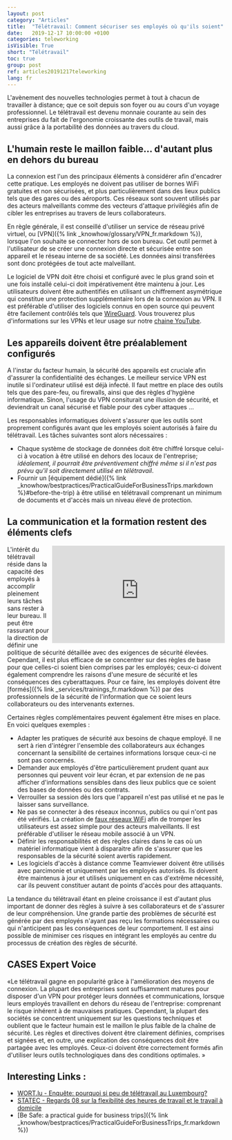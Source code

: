 ```yaml
---
layout: post
category: "Articles"
title:  "Télétravail: Comment sécuriser ses employés où qu'ils soient"
date:   2019-12-17 10:00:00 +0100
categories: teleworking
isVisible: True
short: "Télétravail"
toc: true
group: post
ref: articles20191217teleworking
lang: fr
---
```



L'avènement des nouvelles technologies permet à tout à chacun de travailler à distance; que ce soit depuis son foyer ou au cours d'un voyage professionnel. Le télétravail est devenu monnaie courante au sein des entreprises du fait de l'ergonomie croissante des outils de travail, mais aussi grâce à la portabilité des données au travers du cloud.

## L'humain reste le maillon faible... d'autant plus en dehors du bureau

La connexion est l'un des principaux éléments à considérer afin d'encadrer cette pratique. Les employés ne doivent pas utiliser de bornes WiFi gratuites et non sécurisées, et plus particulièrement dans des lieux publics tels que des gares ou des aéroports. Ces réseaux sont souvent utilisés par des acteurs malveillants comme des vecteurs d'attaque privilégiés afin de cibler les entreprises au travers de leurs collaborateurs. 

En règle générale, il est conseillé d'utiliser un service de réseau privé virtuel, ou [VPN]({% link _knowhow/glossary/VPN_fr.markdown %}), lorsque l'on souhaite se connecter hors de son bureau. Cet outil permet à l'utilisateur de se créer une connexion directe et sécurisée entre son appareil et le réseau interne de sa société. Les données ainsi transférées sont donc protégées de tout acte malveillant. 

Le logiciel de VPN doit être choisi et configuré avec le plus grand soin et une fois installé celui-ci doit impérativement être maintenu à jour. Les utilisateurs doivent être authentifiés en utilisant un chiffrement asymétrique qui constitue une protection supplémentaire lors de la connexion au VPN. Il est préférable d'utiliser des logiciels connus en open source qui peuvent être facilement contrôlés tels que [WireGuard](https://www.wireguard.com). Vous trouverez plus d'informations sur les VPNs et leur usage sur notre [chaine YouTube](https://www.youtube.com/watch?v=41mgTiRNjQE).

## Les appareils doivent être préalablement configurés

A l'instar du facteur humain, la sécurité des appareils est cruciale afin d'assurer la confidentialité des échanges. Le meilleur service VPN est inutile si l'ordinateur  utilisé est déjà infecté. Il faut mettre en place des outils tels que des pare-feu, ou firewalls, ainsi que des règles d'hygiène informatique. Sinon, l'usage du VPN consiturait une illusion de sécurité, et deviendrait un canal sécurisé et fiable pour des cyber attaques ...

Les responsables informatiques doivent s'assurer que les outils sont proprement configurés avant que les employés soient autorisés à faire du télétravail.  Les tâches suivantes sont alors nécessaires :

  * Chaque système de stockage de données doit être chiffré lorsque celui-ci à vocation à être utilisé en dehors des locaux de l'entreprise; *idéalement, il pourrait être préventivement chiffré même si il n'est pas prévu qu'il soit directement utilisé en télétravail*.
  * Fournir un [équipement dédié]({% link _knowhow/bestpractices/PracticalGuideForBusinessTrips.markdown %}#before-the-trip) à être utilisé en télétravail comprenant un minimum de documents et d'accès mais un niveau élevé de protection.

## La communication et la formation restent des éléments clefs

<div style="float:right; width:400px; height:225px;">
<iframe width="400" height="225" src="https://www.youtube.com/embed/y3kGDSkcKzo" frameborder="0" allow="accelerometer; autoplay; encrypted-media; gyroscope; picture-in-picture" allowfullscreen  style="width:400px; height:225px;"></iframe>
</div>

L'intérêt du télétravail réside dans la capacité des employés à accomplir pleinement leurs tâches sans rester à leur bureau. Il peut être rassurant pour la direction de définir une politique de sécurité détaillée avec des exigences de sécurité élevées. Cependant, il est plus efficace de se concentrer sur des règles de base pour que celles-ci soient bien comprises par les employés; ceux-ci doivent également comprendre les raisons d'une mesure de sécurité et les conséquences des cyberattaques. Pour ce faire, les employés doivent être [formés]({% link _services/trainings_fr.markdown %}) par des professionnels de la sécurité de l'information que ce soient leurs collaborateurs ou des intervenants externes.

Certaines règles complémentaires peuvent également être mises en place. En voici quelques exemples :

  * Adapter les pratiques de sécurité aux besoins de chaque employé. Il ne sert à rien d'intégrer l'ensemble des collaborateurs aux échanges concernant la sensibilité de certaines informations lorsque ceux-ci ne sont pas concernés.
  * Demander aux employés d'être particulièrement prudent quant aux personnes qui peuvent voir leur écran, et par extension de ne pas afficher d'informations sensibles dans des lieux publics que ce soient des bases de données ou des contrats.  
  * Verrouiller sa session dès lors que l'appareil n'est pas utilisé et ne pas le laisser sans surveillance.
  * Ne pas se connecter à des réseaux inconnus, publics ou qui n'ont pas été vérifiés. La création de [faux réseaux WiFi](https://www.youtube.com/watch?v=GBUiBEv-cM0) afin de tromper les utilisateurs est assez simple pour des acteurs malveillants. Il est préférable d'utiliser le réseau mobile associé à un VPN. 
  * Définir les responsabilités et des règles claires dans le cas où un matériel informatique vient à disparaitre afin de s'assurer que les responsables de la sécurité soient avertis rapidement.  
  * Les logiciels d'accès à distance comme Teamviewer doivent être utilisés avec parcimonie et uniquement par les employés autorisés. Ils doivent être maintenus à jour et utilisés uniquement en cas d'extrême nécessité, car ils peuvent constituer autant de points d'accès pour des attaquants.

La tendance du télétravail étant en pleine croissance il est d'autant plus important de donner des règles à suivre à ses collaborateurs et de s'assurer de leur compréhension. Une grande partie des problèmes de sécurité est générée par des employés n'ayant pas reçu les formations nécessaires ou qui n'anticipent pas les conséquences de leur comportement. Il est ainsi possible de minimiser ces risques en intégrant les employés au centre du processus de création des règles de sécurité. 

## CASES Expert Voice

«Le télétravail gagne en popularité grâce à l'amélioration des moyens de connexion. La plupart des entreprises sont suffisamment matures pour disposer d'un VPN pour protéger leurs données et communications, lorsque leurs employés travaillent en dehors du réseau de l'entreprise: comprenant le risque inhérent à de mauvaises pratiques. Cependant, la plupart des sociétés se concentrent uniquement sur les questions techniques et oublient que le facteur humain est le maillon le plus faible de la chaîne de sécurité. Les règles et directives doivent être clairement définies, comprises et signées et, en outre, une explication des conséquences doit être partagée avec les employés. Ceux-ci doivent être correctement formés afin d'utiliser leurs outils technologiques dans des conditions optimales. »

## Interesting Links :

  * [WORT.lu - Enquête: pourquoi si peu de télétravail au Luxembourg?](https://www.wort.lu/fr/luxembourg/enquete-pourquoi-si-peu-de-teletravail-au-luxembourg-5aba397dc1097cee25b86075)
  * [STATEC - Regards 08 sur la flexibilité des heures de travail et le travail à domicile](https://statistiques.public.lu/catalogue-publications/regards/2012/PDF-08-2012.pdf)
  * [Be Safe: a practical guide for business trips]({% link _knowhow/bestpractices/PracticalGuideForBusinessTrips_fr.markdown %})